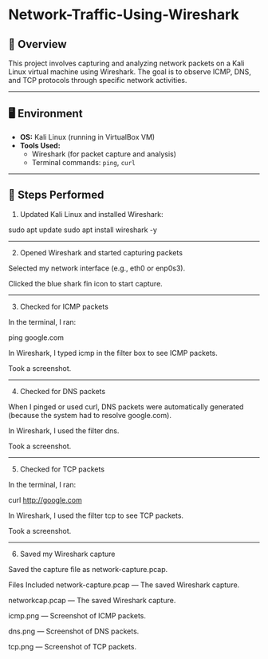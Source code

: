 # Network-Traffic-Using-Wireshark
## 📌 Overview
This project involves capturing and analyzing network packets on a Kali Linux virtual machine using Wireshark. The goal is to observe ICMP, DNS, and TCP protocols through specific network activities.

---

## 🖥️ Environment
- **OS:** Kali Linux (running in VirtualBox VM)
- **Tools Used:**  
  - Wireshark (for packet capture and analysis)  
  - Terminal commands: `ping`, `curl`

---

## 🔎 Steps Performed

 1. Updated Kali Linux and installed Wireshark:

sudo apt update
sudo apt install wireshark -y

---
2. Opened Wireshark and started capturing packets

Selected my network interface (e.g., eth0 or enp0s3).

Clicked the blue shark fin icon to start capture.

---

3. Checked for ICMP packets

In the terminal, I ran:

ping google.com

In Wireshark, I typed icmp in the filter box to see ICMP packets.

Took a screenshot.

---
4. Checked for DNS packets

When I pinged or used curl, DNS packets were automatically generated (because the system had to resolve google.com).

In Wireshark, I used the filter dns.

Took a screenshot.

---
5. Checked for TCP packets

In the terminal, I ran:

curl http://google.com

In Wireshark, I used the filter tcp to see TCP packets.

Took a screenshot.

---
6. Saved my Wireshark capture

Saved the capture file as network-capture.pcap.

Files Included
network-capture.pcap — The saved Wireshark capture.

networkcap.pcap — The saved Wireshark capture.

icmp.png — Screenshot of ICMP packets.

dns.png — Screenshot of DNS packets.

tcp.png — Screenshot of TCP packets.

